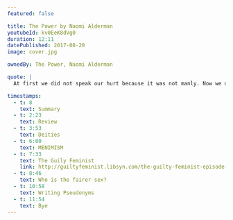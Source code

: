 ```yaml
---
featured: false

title: The Power by Naomi Alderman
youtubeId: kv0EeK8dVg0
duration: 12:11
datePublished: 2017-08-20
image: cover.jpg

ownedBy: The Power, Naomi Alderman

quote: |
  At first we did not speak our hurt because it was not manly. Now we do not speak it because we are afraid and ashamed and alone without hope, each of us alone.

timestamps:
  - t: 8
    text: Summary
  - t: 2:23
    text: Review
  - t: 3:53
    text: Deities
  - t: 6:00
    text: MENIMISM
  - t: 7:33
    text: The Guily Feminist
    link: http://guiltyfeminist.libsyn.com/the-guilty-feminist-episode-3
  - t: 8:46
    text: Who is the fairer sex?
  - t: 10:58
    text: Writing Pseudonyms
  - t: 11:54
    text: Bye
---
```

